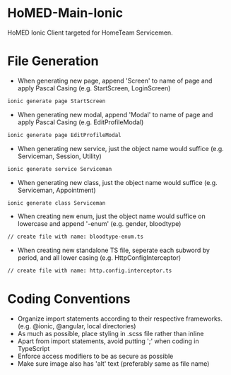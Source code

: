 # HoMED-Main-Ionic

HoMED Ionic Client targeted for HomeTeam Servicemen.

# File Generation
- When generating new page, append 'Screen' to name of page and apply Pascal Casing (e.g. StartScreen, LoginScreen)
```bash
ionic generate page StartScreen
```
- When generating new modal, append 'Modal' to name of page and apply Pascal Casing (e.g. EditProfileModal)
```bash
ionic generate page EditProfileModal
```
- When generating new service, just the object name would suffice (e.g. Serviceman, Session, Utility)
```bash
ionic generate service Serviceman
```
- When generating new class, just the object name would suffice (e.g. Serviceman, Appointment)
```bash
ionic generate class Serviceman
```
- When creating new enum, just the object name would suffice on lowercase and append '-enum' (e.g. gender, bloodtype)
```bash
// create file with name: bloodtype-enum.ts
```
- When creating new standalone TS file, seperate each subword by period, and all lower casing (e.g. HttpConfigInterceptor)
```bash
// create file with name: http.config.interceptor.ts
```
# Coding Conventions

- Organize import statements according to their respective frameworks. (e.g. @ionic, @angular, local directories)
- As much as possible, place styling in .scss file rather than inline
- Apart from import statements, avoid putting ';' when coding in TypeScript
- Enforce access modifiers to be as secure as possible
- Make sure image also has 'alt' text (preferably same as file name)